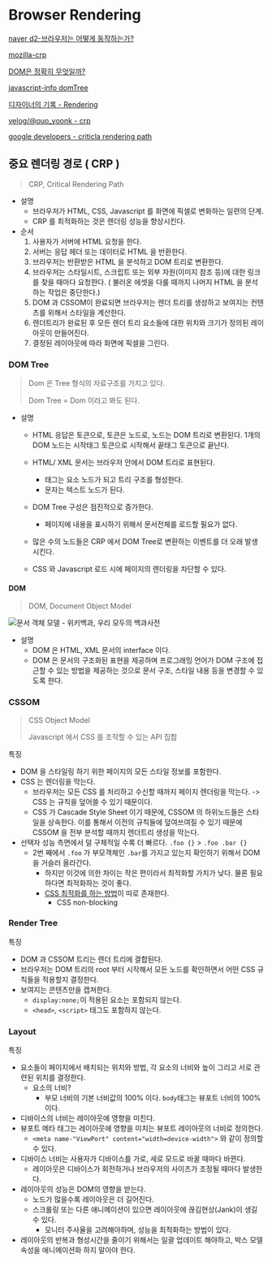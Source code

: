 # Browser Rendering

[naver d2-브라우저는 어떻게 동작하는가?](https://d2.naver.com/helloworld/59361)

[mozilla-crp](https://developer.mozilla.org/ko/docs/Web/Performance/Critical_rendering_path)

[DOM은 정확히 무엇일까?](https://wit.nts-corp.com/2019/02/14/5522)

[javascript-info domTree](https://ko.javascript.info/dom-nodes)

[디자이너의 기록 - Rendering](https://designer-ej.tistory.com/entry/Web-Rendering-DOMCSSOMRender-Tree)

[velog/@ouo_yoonk - crp](https://velog.io/@ouo_yoonk/CRP)

[google developers - criticla rendering path](https://developers.google.com/web/fundamentals/performance/critical-rendering-path?hl=ko)



## 중요 렌더링 경로 ( CRP )

> CRP, Critical Rendering Path

- 설명
  - 브라우저가 HTML, CSS, Javascript 를 화면에 픽셀로 변화하는 일련의 단계.
  - CRP 를 최적화하는 것은 렌더링 성능을 향상시킨다.
- 순서
  1. 사용자가 서버에 HTML 요청을 한다.
  2. 서버는 응답 헤더 또는 데이터로 HTML 을 반환한다.
  3. 브라우저는 반환받은 HTML 을 분석하고 DOM 트리로 변환한다.
  4. 브라우저는 스타일시트, 스크립트 또는 외부 자원(이미지 참조 등)에 대한 링크를 찾을 때마다 요청한다.
     ( 불러온 에셋을 다룰 때까지 나머지 HTML 을 분석하는 작업은 중단한다.)
  5. DOM 과 CSSOM이 완료되면 브라우저는 렌더 트리를 생성하고 보여지는 컨텐츠를 위해서 스타일을 계산한다.
  6. 렌더트리가 완료된 후 모든 렌더 트리 요소들에 대한 위치와 크기가 정의된 레이아웃이 만들어진다.
  7. 결정된 레이아웃에 따라 화면에 픽셀을 그린다.



### DOM Tree

> Dom 은 Tree 형식의 자료구조를 가지고 있다.
>
> Dom Tree = Dom 이라고 봐도 된다.

- 설명

  - HTML 응답은 토큰으로, 토큰은 노드로, 노드는 DOM 트리로 변환된다.
    1개의 DOM 노드는 시작태그 토큰으로 시작해서 끝태그 토큰으로 끝난다.
  - HTML/ XML 문서는 브라우저 안에서 DOM 트리로 표현된다.
    - 태그는 요소 노드가 되고 트리 구조를 형성한다.
    - 문자는 텍스트 노드가 된다.

  - DOM Tree 구성은 점진적으로 증가한다.
    - 페이지에 내용을 표시하기 위해서 문서전체를 로드할 필요가 없다.
  - 많은 수의 노드들은 CRP 에서 DOM Tree로 변환하는 이벤트를 더 오래 발생시킨다.
  - CSS 와 Javascript 로드 시에 페이지의 렌더링을 차단할 수 있다.



#### DOM

> DOM, Document Object Model

![문서 객체 모델 - 위키백과, 우리 모두의 백과사전](https://upload.wikimedia.org/wikipedia/commons/thumb/5/5a/DOM-model.svg/1200px-DOM-model.svg.png)

[^위키피디아]: https://ko.wikipedia.org/wiki/%EB%AC%B8%EC%84%9C_%EA%B0%9D%EC%B2%B4_%EB%AA%A8%EB%8D%B8

- 설명
  - DOM 은 HTML, XML 문서의 interface 이다.
  - DOM 은 문서의 구조화된 표현을 제공하며 프로그래밍 언어가 DOM 구조에 접근할 수 있는 방법을 제공하는 것으로 문서 구조, 스타일 내용 등을 변경할 수 있도록 한다.



### CSSOM

> CSS Object Model
>
> Javascript 에서 CSS 를 조작할 수 있는 API 집합

특징

- DOM 을 스타일링 하기 위한 페이지의 모든 스타일 정보를 포함한다.
- CSS 는 렌더링을 막는다.
  - 브라우저는 모든 CSS 를 처리하고 수신할 때까지 페이지 렌더링을 막는다.
    -> CSS 는 규칙을 덮어쓸 수 있기 때문이다.
  - CSS 가 Cascade Style Sheet  이기 때문에, CSSOM 의 하위노드들은 스타일을 상속한다. 이를 통해서 이전의 규칙들에 덮여쓰여질 수 있기 때문에 CSSOM 을 전부 분석할 때까지 렌더트리 생성을 막는다.
- 선택자 성능 측면에서 덜 구체적일 수록 더 빠르다. `.foo {}` > `.foo .bar {}`
  - 2번 째에서 `.foo` 가 부모객체인 `.bar`를 가지고 있는지 확인하기 위해서 DOM 을 거슬러 올라간다.
    - 하지만 이것에 의한 차이는 작은 편이라서 최적화할 가치가 낮다.
      물론 필요하다면 최적화하는 것이 좋다.
    - [CSS 최적화를 하는 방법](https://developer.mozilla.org/en-US/docs/Learn/Performance/CSS)이 따로 존재한다.
      - CSS non-blocking



### Render Tree

특징

- DOM 과 CSSOM 트리는 렌더 트리에 결합된다.
- 브라우저는 DOM 트리의 root  부터 시작해서 모든 노드를 확인하면서 어떤 CSS 규칙들을 적용할지 결정한다.
- 보여지는 콘텐츠만을 캡쳐한다.
  - `display:none;`이 적용된 요소는 포함되지 않는다.
  - `<head>`, `<script>` 태그도 포함하지 않는다.



### Layout

특징

- 요소들이 페이지에서 배치되는 위치와 방법, 각 요소의 너비와 높이 그리고 서로 관련된 위치를 결정한다.
  - 요소의 너비?
    - 부모 너비의 기본 너비값의 100% 이다.
      `body`태그는 뷰포트 너비의 100% 이다.
- 디바이스의 너비는 레이아웃에 영향을 미친다.
- 뷰포트 메타 태그는 레이아웃에 영향을 미치는 뷰포트 레이아웃의 너비로 정의한다.
  - `<meta name-"ViewPort" content="width=device-width">` 와 같이 정의할 수 있다.
- 디바이스 너비는 사용자가 디바이스를 가로, 세로 모드로 바꿀 때마다 바뀐다.
  - 레이아웃은 디바이스가 회전하거나 브라우저의 사이즈가 조정될 때마다 발생한다.
- 레이아웃의 성능은 DOM의 영향을 받는다.
  - 노드가 많을수록 레이아웃은 더 길어진다.
  - 스크롤링 또는 다른 애니메이션이 있으면 레이아웃에 끊김현상(Jank)이 생길 수 있다.
    - 모니터 주사율을 고려해야하며, 성능을 최적화하는 방법이 있다.
- 레이아웃의 반복과 형성시간을 줄이기 위해서는 일괄 업데이트 해야하고, 박스 모델 속성을 애니메이션화 하지 말아야 한다.
